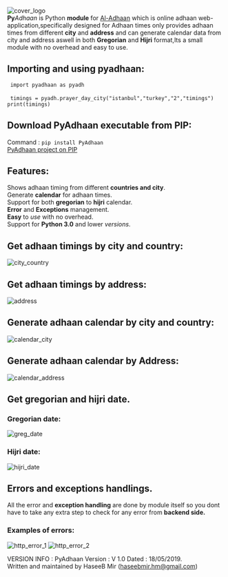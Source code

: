 ![cover_logo](https://github.com/haseeb-heaven/PyAdhaan/blob/master/resources/pyadhaan_logo.png?raw=true "")</br>
**Py**_Adhaan_ is Python **module** for [Al-Adhaan]("https://aladhan.com/") which is online adhaan web-application,specifically designed for Adhaan times only provides adhaan times from different **city** and **address** and can generate calendar data from city and address aswell in both **Gregorian** and **Hijri** format,Its a small module with no overhead and easy to use.

## Importing and using pyadhaan:
` import pyadhaan as pyadh`</br>  
` timings = pyadh.prayer_day_city("istanbul","turkey","2","timings")`</br>
`print(timings)`</br>

## Download PyAdhaan executable from **PIP**:</br>
Command : `pip install PyAdhaan`</br>
 [PyAdhaan project on PIP](https://pypi.org/project/PyAdhaan/)
 
## Features:
Shows adhaan timing from different **countries and city**.</br>
Generate **calendar** for adhaan times.</br>
Support for both **gregorian** to **hijri** calendar.</br>
**Error** and **Exceptions** management.</br>
**Easy** to _use_ with no overhead.</br>
Support for **Python 3.0** and lower _versions_.</br>

## Get adhaan timings by city and country:
![city_country](https://github.com/haseeb-heaven/PyAdhaan/blob/master/resources/prayer_timings_city.png?raw=true "") 

## Get adhaan timings by address:
![address](https://github.com/haseeb-heaven/PyAdhaan/blob/master/resources/prayer_timings_address.png?raw=true "") 

## Generate adhaan calendar by city and country:
![calendar_city](https://github.com/haseeb-heaven/PyAdhaan/blob/master/resources/prayer_calendar_city.png?raw=true "") 

## Generate adhaan calendar by Address:
![calendar_address](https://github.com/haseeb-heaven/PyAdhaan/blob/master/resources/prayer_calendar_address.png?raw=true "") 

## Get gregorian and hijri date.
### Gregorian date:
![greg_date](https://github.com/haseeb-heaven/PyAdhaan/blob/master/resources/prayer_timings_greg_date.png?raw=true "") 

### Hijri date:
![hijri_date](https://github.com/haseeb-heaven/PyAdhaan/blob/master/resources/prayer_calendar_hijri_dates.png?raw=true "") 

## Errors and exceptions handlings.
All the error and **exception handling** are done by module itself so you dont have to take any extra step to check for any error from **backend side.**

### Examples of errors:
![http_error_1](https://github.com/haseeb-heaven/PyAdhaan/blob/master/resources/http_error_1.png?raw=true "") 
![http_error_2](https://github.com/haseeb-heaven/PyAdhaan/blob/master/resources/http_error_2.png?raw=true "") 

VERSION INFO :
PyAdhaan Version : V 1.0 Dated : 18/05/2019.</br>
Written and maintained by HaseeB Mir (haseebmir.hm@gmail.com)</br>



